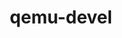---
permalink: /engineering/projects/qemu-devel/
project_link_name: qemu-devel
project_maintainers: ''
project_stats: 'true'
project_url: http://git.qemu.org/qemu.git/commit/
title: qemu-devel
---